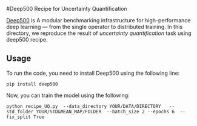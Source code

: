 #Deep500 Recipe for Uncertainty Quantification

[Deep500](https://www.deep500.org)  is A modular benchmarking infrastructure for 
high-performance deep learning — from the single operator 
to distributed training. In this directory, we  reproduce the result of
*uncertainty quantification* task using deep500 recipe.


## Usage

To run the code, you need to install Deep500 using the following line:

```
pip install deep500
```


Now, you can train the model using the following:

```
python recipe_UQ.py  --data_directory YOUR/DATA/DIRECTORY   --std_folder YOUR/STD&MEAN_MAP/FOLDER  --batch_size 2 --epochs 6  --fix_split True
```

